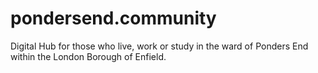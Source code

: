 # pondersend.community
Digital Hub for those who live, work or study in the ward of Ponders End within the London Borough of Enfield.
